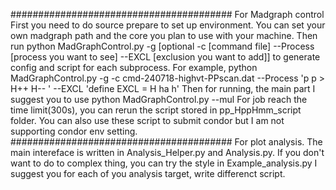 ########################################
For Madgraph control
  First you need to do source prepare to set up environment.
  You can set your own madgraph path and the core you plan to use with your machine.
  Then run
  python MadGraphControl.py -g [optional -c [command file] --Process [process you want to see] --EXCL [exclusion you want to add]]
  to generate config and script for each subprocess.
  For example, python MadGraphControl.py -g  -c cmd-240718-highvt-PPscan.dat --Process 'p p > H++ H-- ' --EXCL 'define EXCL = H ha h'
  Then for running, the main part I suggest you to use 
  python MadGraphControl.py --mul
  For job reach the time limit(300s), you can rerun the script stored in pp_HppHmm_script folder. You can also use these script to submit condor but I am not supporting condor env setting.
########################################
For plot analysis.
  The main intereface is written in Analysis_Helper.py and Analysis.py.
  If you don't want to do to complex thing, you can try the style in Example_analysis.py
  I suggest you for each of you analysis target, write differenct script.
  
  
  
